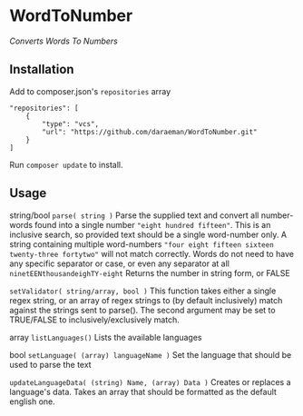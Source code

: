 # WordToNumber

*Converts Words To Numbers*

## Installation

Add to composer.json's `repositories` array

    "repositories": [
        {
            "type": "vcs",
            "url": "https://github.com/daraeman/WordToNumber.git"
        }
    ]

Run `composer update` to install.

## Usage

string/bool `parse( string )`
Parse the supplied text and convert all number-words found into a single number `"eight hundred fifteen"`.
This is an inclusive search, so provided text should be a single word-number only.
A string containing multiple word-numbers `"four eight fifteen sixteen twenty-three fortytwo"` will not match correctly. Words do not need to have any specific separator or case, or even any separator at all `ninetEENthousandeighTY-eight`
Returns the number in string form, or FALSE

`setValidator( string/array, bool )`
This function takes either a single regex string, or an array of regex strings to (by default inclusively) match against the strings sent to parse().
The second argument may be set to TRUE/FALSE to inclusively/exclusively match.

array `listLanguages()`
Lists the available languages

bool `setLanguage( (array) languageName )`
Set the language that should be used to parse the text

`updateLanguageData( (string) Name, (array) Data )`
Creates or replaces a language's data. Takes an array that should be formatted as the default english one.
